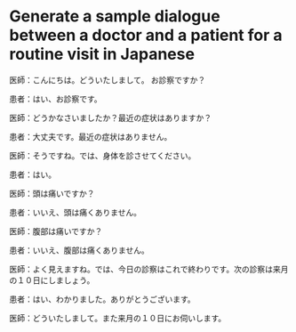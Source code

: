 # Generate a sample dialogue between a doctor and a patient for a routine visit in Japanese

医師：こんにちは。どういたしまして。
お診察ですか？

患者：はい、お診察です。

医師：どうかなさいましたか？最近の症状はありますか？

患者：大丈夫です。最近の症状はありません。

医師：そうですね。では、身体を診させてください。

患者：はい。

医師：頭は痛いですか？

患者：いいえ、頭は痛くありません。

医師：腹部は痛いですか？

患者：いいえ、腹部は痛くありません。

医師：よく見えますね。では、今日の診察はこれで終わりです。次の診察は来月の１０日にしましょう。

患者：はい、わかりました。ありがとうございます。

医師：どういたしまして。また来月の１０日にお伺いします。